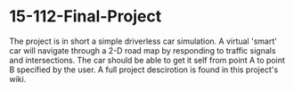 # 15-112-Final-Project
The project is in short a simple driverless car simulation. A virtual 'smart' car will navigate through a 2-D road map by responding to traffic signals and intersections. The car should be able to get it self from point A to point B specified by the user.
A full project descirotion is found in this project's wiki.
